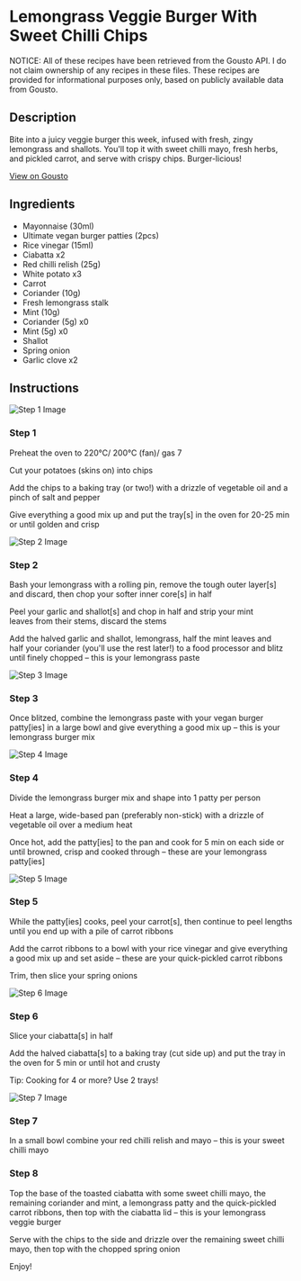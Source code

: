 # Lemongrass Veggie Burger With Sweet Chilli Chips

NOTICE: All of these recipes have been retrieved from the Gousto API. I do not claim ownership of any recipes in these files. These recipes are provided for informational purposes only, based on publicly available data from Gousto.

## Description

Bite into a juicy veggie burger this week, infused with fresh, zingy lemongrass and shallots. You'll top it with sweet chilli mayo, fresh herbs, and pickled carrot, and serve with crispy chips. Burger-licious! 

[View on Gousto](https://www.gousto.co.uk/recipes/cookbook/lemongrass-veggie-burger-sweet-chilli-chips)

## Ingredients

- Mayonnaise (30ml)
- Ultimate vegan burger patties (2pcs)
- Rice vinegar (15ml)
- Ciabatta x2
- Red chilli relish (25g)
- White potato x3
- Carrot
- Coriander (10g)
- Fresh lemongrass stalk
- Mint (10g)
- Coriander (5g) x0
- Mint (5g) x0
- Shallot
- Spring onion
- Garlic clove x2

## Instructions

![Step 1 Image](https://production-media.gousto.co.uk/cms/recipe-step-image/Step-1-1678176856603-x200.jpg)

### Step 1

Preheat the oven to 220°C/ 200°C (fan)/ gas 7

Cut your potatoes (skins on) into chips

Add the chips to a baking tray (or two!) with a drizzle of vegetable oil and a pinch of salt and pepper

Give everything a good mix up and put the tray[s] in the oven for 20-25 min or until golden and crisp

![Step 2 Image](https://production-media.gousto.co.uk/cms/recipe-step-image/Step-2-1678176859760-x200.jpg)

### Step 2

Bash your lemongrass with a rolling pin, remove the tough outer layer[s] and discard, then chop your softer inner core[s] in half

Peel your garlic and shallot[s]<span class="text-danger"> </span>and chop in half and strip your mint leaves from their stems, discard the stems

Add the halved garlic and shallot, lemongrass, half the mint leaves and half your coriander (you'll use the rest later!) to a food processor and blitz until finely chopped – this is your lemongrass paste

![Step 3 Image](https://production-media.gousto.co.uk/cms/recipe-step-image/step-3-1715085716988-x200.jpg)

### Step 3

Once blitzed, combine the lemongrass paste with your vegan burger patty[ies] in a large bowl and give everything a good mix up – this is your lemongrass burger mix

![Step 4 Image](https://production-media.gousto.co.uk/cms/recipe-step-image/step-4-1715085720819-x200.jpg)

### Step 4

Divide the lemongrass burger mix and shape into 1 patty per person

Heat a large, wide-based pan (preferably non-stick) with a drizzle of vegetable oil over a medium heat

Once hot, add the patty[ies] to the pan and cook for 5 min on each side or until browned, crisp and cooked through – these are your lemongrass patty[ies]

![Step 5 Image](https://production-media.gousto.co.uk/cms/recipe-step-image/Step-5-1678176869718-x200.jpg)

### Step 5

While the patty[ies] cooks, peel your carrot[s], then continue to peel lengths until you end up with a pile of carrot ribbons

Add the carrot ribbons to a bowl with your rice vinegar and give everything a good mix up and set aside – these are your quick-pickled carrot ribbons

Trim, then slice your spring onions

![Step 6 Image](https://production-media.gousto.co.uk/cms/recipe-step-image/Step-6-1678176874179-x200.jpg)

### Step 6

Slice your ciabatta[s] in half

Add the halved ciabatta[s] to a baking tray (cut side up) and put the tray in the oven for 5 min or until  hot and crusty

Tip: Cooking for 4 or more? Use 2 trays!

![Step 7 Image](https://production-media.gousto.co.uk/cms/recipe-step-image/Step-7-1715085725673-x200.jpg)

### Step 7

In a small bowl combine your red chilli relish and mayo – this is your sweet chilli mayo

### Step 8

Top the base of the toasted ciabatta with some sweet chilli mayo, the remaining coriander and mint, a lemongrass patty and the quick-pickled carrot ribbons, then top with the ciabatta lid – this is your lemongrass veggie burger 

Serve with the chips to the side and drizzle over the remaining sweet chilli mayo, then top with the chopped spring onion

Enjoy!


